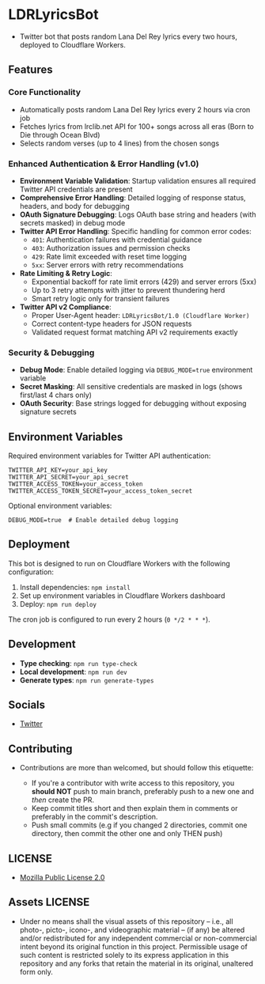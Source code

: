 # LDRLyricsBot

* Twitter bot that posts random Lana Del Rey lyrics every two hours, deployed to Cloudflare Workers.

## Features

### Core Functionality
* Automatically posts random Lana Del Rey lyrics every 2 hours via cron job
* Fetches lyrics from lrclib.net API for 100+ songs across all eras (Born to Die through Ocean Blvd)
* Selects random verses (up to 4 lines) from the chosen songs

### Enhanced Authentication & Error Handling (v1.0)
* **Environment Variable Validation**: Startup validation ensures all required Twitter API credentials are present
* **Comprehensive Error Handling**: Detailed logging of response status, headers, and body for debugging
* **OAuth Signature Debugging**: Logs OAuth base string and headers (with secrets masked) in debug mode
* **Twitter API Error Handling**: Specific handling for common error codes:
  - `401`: Authentication failures with credential guidance
  - `403`: Authorization issues and permission checks
  - `429`: Rate limit exceeded with reset time logging
  - `5xx`: Server errors with retry recommendations
* **Rate Limiting & Retry Logic**: 
  - Exponential backoff for rate limit errors (429) and server errors (5xx)
  - Up to 3 retry attempts with jitter to prevent thundering herd
  - Smart retry logic only for transient failures
* **Twitter API v2 Compliance**:
  - Proper User-Agent header: `LDRLyricsBot/1.0 (Cloudflare Worker)`
  - Correct content-type headers for JSON requests
  - Validated request format matching API v2 requirements exactly

### Security & Debugging
* **Debug Mode**: Enable detailed logging via `DEBUG_MODE=true` environment variable
* **Secret Masking**: All sensitive credentials are masked in logs (shows first/last 4 chars only)
* **OAuth Security**: Base strings logged for debugging without exposing signature secrets

## Environment Variables

Required environment variables for Twitter API authentication:

```
TWITTER_API_KEY=your_api_key
TWITTER_API_SECRET=your_api_secret
TWITTER_ACCESS_TOKEN=your_access_token
TWITTER_ACCESS_TOKEN_SECRET=your_access_token_secret
```

Optional environment variables:

```
DEBUG_MODE=true  # Enable detailed debug logging
```

## Deployment

This bot is designed to run on Cloudflare Workers with the following configuration:

1. Install dependencies: `npm install`
2. Set up environment variables in Cloudflare Workers dashboard
3. Deploy: `npm run deploy`

The cron job is configured to run every 2 hours (`0 */2 * * *`).

## Development

* **Type checking**: `npm run type-check`
* **Local development**: `npm run dev`
* **Generate types**: `npm run generate-types`

## Socials

* [Twitter](https://twitter.com/Lukii120)

## Contributing

* Contributions are more than welcomed, but should follow this etiquette:

	* If you're a contributor with write access to this repository, you **should NOT** push to main branch, preferably push to a new one and *then* create the PR.
	* Keep commit titles short and then explain them in comments or preferably in the commit's description.
	* Push small commits (e.g if you changed 2 directories, commit one directory, then commit the other one and only THEN push)

## LICENSE

* [Mozilla Public License 2.0](https://www.mozilla.org/en-US/MPL/2.0/)

## Assets LICENSE

* Under no means shall the visual assets of this repository – i.e., all photo-, picto-, icono-, and videographic material – (if any) be altered and/or redistributed for any independent commercial or non-commercial intent beyond its original function in this project. Permissible usage of such content is restricted solely to its express application in this repository and any forks that retain the material in its original, unaltered form only.
